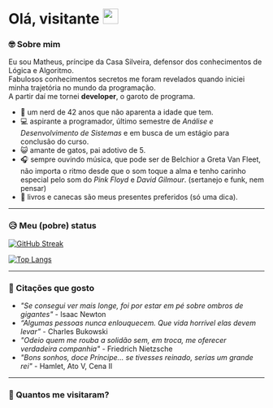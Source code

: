 <h1>
    Olá, visitante <img src="https://media.giphy.com/media/hvRJCLFzcasrR4ia7z/giphy.gif" width="30px"/>
</h1>

### :nerd_face: Sobre mim
   <p>Eu sou Matheus, príncipe da Casa Silveira, defensor dos conhecimentos de Lógica e Algoritmo.<br>
   Fabulosos conhecimentos secretos me foram revelados quando iniciei minha trajetória no mundo da programação.<br>
    A partir daí me tornei <strong>developer</strong>, o garoto de programa.</p>

- 👴 um nerd de 42 anos que não aparenta a idade que tem.<br>
- 💻 aspirante a programador, último semestre de <em>Análise e Desenvolvimento de Sistemas</em> e em busca de um estágio para conclusão do curso.<br>
- 😺 amante de gatos, pai adotivo de 5.<br>
- 🎧 sempre ouvindo música, que pode ser de Belchior a Greta Van Fleet, não importa o ritmo desde que o som toque a alma e tenho carinho especial pelo som do <em>Pink Floyd</em> e <em>David Gilmour</em>. (sertanejo e funk, nem pensar)<br>
- :gift: livros e canecas são meus presentes preferidos (só uma dica).<br>

---

### :disappointed_relieved: Meu (pobre) status
[![GitHub Streak](http://github-readme-streak-stats.herokuapp.com?user=cmsilveira&theme=dark&background=000000)](https://git.io/streak-stats)

[![Top Langs](https://github-readme-stats.vercel.app/api/top-langs/?username=cmsilveira&layout=compact&theme=vision-friendly-dark)](https://github.com/anuraghazra/github-readme-stats)

---

### :thought_balloon: Citações que gosto
- _"Se consegui ver mais longe, foi por estar em pé sobre ombros de gigantes"_ - Isaac Newton
- _“Algumas pessoas nunca enlouquecem. Que vida horrível elas devem levar”_ - Charles Bukowski
- _"Odeio quem me rouba a solidão sem, em troca, me oferecer verdadeira companhia"_ - Friedrich Nietzsche
- _"Bons sonhos, doce Príncipe... se tivesses reinado, serias um grande rei"_ - Hamlet, Ato V, Cena II

---

### :passport_control: Quantos me visitaram?
<img src="https://komarev.com/ghpvc/?username=cmsilveira&style=flat-square&color=blue" alt=""/>
